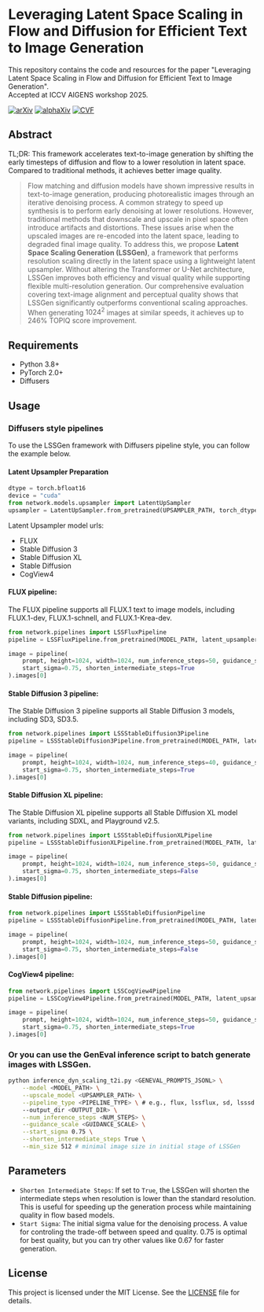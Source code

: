 # Leveraging Latent Space Scaling in Flow and Diffusion for Efficient Text to Image Generation
This repository contains the code and resources for the paper "Leveraging Latent Space Scaling in Flow and Diffusion for Efficient Text to Image Generation".  
Accepted at ICCV AIGENS workshop 2025.  

[![arXiv](https://img.shields.io/badge/arXiv-2507.16154-b31b1b.svg)](https://arxiv.org/abs/2507.16154) [![alphaXiv](https://img.shields.io/badge/alphaXiv-2507.16154-009639.svg)](https://www.alphaxiv.org/abs/2507.16154) [![CVF](https://img.shields.io/badge/CVF-Open%20Access-orange.svg)](#)

## Abstract
TL;DR: This framework accelerates text-to-image generation by shifting the early timesteps of diffusion and flow to a lower resolution in latent space. Compared to traditional methods, it achieves better image quality.  
> Flow matching and diffusion models have shown impressive results in text-to-image generation, producing photorealistic images through an iterative denoising process. A common strategy to speed up synthesis is to perform early denoising at lower resolutions. However, traditional methods that downscale and upscale in pixel space often introduce artifacts and distortions. These issues arise when the upscaled images are re-encoded into the latent space, leading to degraded final image quality.
To address this, we propose **Latent Space Scaling Generation (LSSGen)**, a framework that performs resolution scaling directly in the latent space using a lightweight latent upsampler. Without altering the Transformer or U-Net architecture, LSSGen improves both efficiency and visual quality while supporting flexible multi-resolution generation. Our comprehensive evaluation covering text-image alignment and perceptual quality shows that LSSGen significantly outperforms conventional scaling approaches. When generating $1024^2$ images at similar speeds, it achieves up to 246\% TOPIQ score improvement.

## Requirements
- Python 3.8+
- PyTorch 2.0+
- Diffusers

## Usage
### Diffusers style pipelines
To use the LSSGen framework with Diffusers pipeline style, you can follow the example below.  

#### Latent Upsampler Preparation
```python
dtype = torch.bfloat16
device = "cuda"
from network.models.upsampler import LatentUpSampler
upsampler = LatentUpSampler.from_pretrained(UPSAMPLER_PATH, torch_dtype=dtype).to(device)
```

Latent Upsampler model urls:
- FLUX
- Stable Diffusion 3
- Stable Diffusion XL
- Stable Diffusion
- CogView4

#### FLUX pipeline:
The FLUX pipeline supports all FLUX.1 text to image models, including FLUX.1-dev, FLUX.1-schnell, and FLUX.1-Krea-dev.  
```python
from network.pipelines import LSSFluxPipeline
pipeline = LSSFluxPipeline.from_pretrained(MODEL_PATH, latent_upsampler=upsampler, torch_dtype=dtype).to(device)

image = pipeline(
    prompt, height=1024, width=1024, num_inference_steps=50, guidance_scale=3.5, 
    start_sigma=0.75, shorten_intermediate_steps=True
).images[0]
```

#### Stable Diffusion 3 pipeline:
The Stable Diffusion 3 pipeline supports all Stable Diffusion 3 models, including SD3, SD3.5.  
```python
from network.pipelines import LSSStableDiffusion3Pipeline
pipeline = LSSStableDiffusion3Pipeline.from_pretrained(MODEL_PATH, latent_upsampler=upsampler, torch_dtype=dtype).to(device)

image = pipeline(
    prompt, height=1024, width=1024, num_inference_steps=40, guidance_scale=4.5, 
    start_sigma=0.75, shorten_intermediate_steps=True
).images[0]
```

#### Stable Diffusion XL pipeline:
The Stable Diffusion XL pipeline supports all Stable Diffusion XL model variants, including SDXL, and Playground v2.5.
```python
from network.pipelines import LSSStableDiffusionXLPipeline
pipeline = LSSStableDiffusionXLPipeline.from_pretrained(MODEL_PATH, latent_upsampler=upsampler, torch_dtype=dtype).to(device)

image = pipeline(
    prompt, height=1024, width=1024, num_inference_steps=50, guidance_scale=5, 
    start_sigma=0.75, shorten_intermediate_steps=False
).images[0]
```

#### Stable Diffusion pipeline:
```python
from network.pipelines import LSSStableDiffusionPipeline
pipeline = LSSStableDiffusionPipeline.from_pretrained(MODEL_PATH, latent_upsampler=upsampler, torch_dtype=dtype).to(device)

image = pipeline(
    prompt, height=1024, width=1024, num_inference_steps=50, guidance_scale=7.5, 
    start_sigma=0.75, shorten_intermediate_steps=False
).images[0]
```

#### CogView4 pipeline:
```python
from network.pipelines import LSSCogView4Pipeline
pipeline = LSSCogView4Pipeline.from_pretrained(MODEL_PATH, latent_upsampler=upsampler, torch_dtype=dtype).to(device)

image = pipeline(
    prompt, height=1024, width=1024, num_inference_steps=50, guidance_scale=3.5, 
    start_sigma=0.75, shorten_intermediate_steps=True
).images[0]
```

### Or you can use the GenEval inference script to batch generate images with LSSGen.
```bash
python inference_dyn_scaling_t2i.py <GENEVAL_PROMPTS_JSONL> \
    --model <MODEL_PATH> \
    --upscale_model <UPSAMPLER_PATH> \
    --pipeline_type <PIPELINE_TYPE> \ # e.g., flux, lssflux, sd, lsssd etc.
    --output_dir <OUTPUT_DIR> \
    --num_inference_steps <NUM_STEPS> \
    --guidance_scale <GUIDANCE_SCALE> \
    --start_sigma 0.75 \
    --shorten_intermediate_steps True \
    --min_size 512 # minimal image size in initial stage of LSSGen
```

## Parameters
- `Shorten Intermediate Steps`: If set to `True`, the LSSGen will shorten the intermediate steps when resolution is lower than the standard resolution. This is useful for speeding up the generation process while maintaining quality in flow based models.  
- `Start Sigma`: The initial sigma value for the denoising process. A value for controling the trade-off between speed and quality. 0.75 is optimal for best quality, but you can try other values like 0.67 for faster generation.  

## License
This project is licensed under the MIT License. See the [LICENSE](LICENSE) file for details.